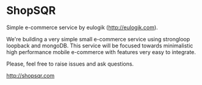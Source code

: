 # ShopSQR

Simple e-commerce service by eulogik (http://eulogik.com).

We're building a very simple small e-commerce service using strongloop loopback and mongoDB. This service will be focused towards minimalistic high performance mobile e-commerce with features very easy to integrate.

Please, feel free to raise issues and ask questions.

http://shopsqr.com
